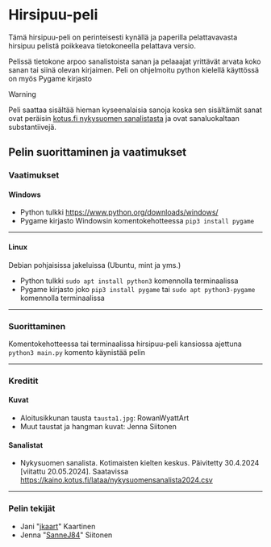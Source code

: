 
# Hirsipuu-peli

Tämä hirsipuu-peli on perinteisesti kynällä ja paperilla pelattavavasta hirsipuu pelistä poikkeava tietokoneella pelattava versio.

Pelissä tietokone arpoo sanalistoista sanan ja pelaaajat yrittävät arvata koko sanan tai siinä olevan kirjaimen.
Peli on ohjelmoitu python kielellä käyttössä on myös Pygame kirjasto

> [!WARNING]
> Peli saattaa sisältää hieman kyseenalaisia sanoja koska sen sisältämät sanat ovat peräisin [kotus.fi nykysuomen sanalistasta](https://www.kotus.fi/aineistot/sana-aineistot/nykysuomen_sanalista) ja ovat sanaluokaltaan substantiivejä.

## Pelin suorittaminen ja vaatimukset

### Vaatimukset

#### Windows
- Python tulkki https://www.python.org/downloads/windows/
- Pygame kirjasto Windowsin komentokehotteessa `pip3 install pygame`

***

#### Linux
Debian pohjaisissa jakeluissa (Ubuntu, mint ja yms.)
- Python tulkki `sudo apt install python3` komennolla terminaalissa
- Pygame kirjasto joko `pip3 install pygame` tai `sudo apt python3-pygame` komennolla terminaalissa

***

### Suorittaminen
Komentokehotteessa tai terminaalissa hirsipuu-peli kansiossa ajettuna `python3 main.py` komento käynistää pelin

***

### Kreditit
#### Kuvat
- Aloitusikkunan tausta `tausta1.jpg`: RowanWyattArt
- Muut taustat ja hangman kuvat: Jenna Siitonen

#### Sanalistat
- Nykysuomen sanalista. Kotimaisten kielten keskus. Päivitetty 30.4.2024 [viitattu 20.05.2024]. Saatavissa https://kaino.kotus.fi/lataa/nykysuomensanalista2024.csv

***

### Pelin tekijät
- Jani "[jkaart](https://github.com/jkaart)" Kaartinen
- Jenna "[SanneJ84](https://github.com/SanneJ84)" Siitonen
